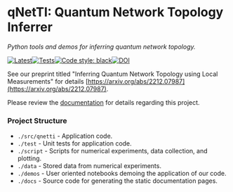 # qNetTI: Quantum Network Topology Inferrer

*Python tools and demos for inferring quantum network topology.*

[![Latest](https://img.shields.io/badge/docs-latest-blue.svg)](https://chitambarlab.github.io/qNetTI/index.html)[![Tests](https://github.com/ChitambarLab/qNetTI/actions/workflows/run_tests.yml/badge.svg?branch=main)](https://github.com/ChitambarLab/qNetTI/actions/workflows/run_tests.yml)[![Code style: black](https://img.shields.io/badge/code%20style-black-000000.svg)](https://github.com/psf/black)[![DOI](https://zenodo.org/badge/581250970.svg)](https://zenodo.org/badge/latestdoi/581250970)

See our preprint titled "Inferring Quantum Network Topology using Local Measurements" for details [https://arxiv.org/abs/2212.07987](https://arxiv.org/abs/2212.07987).

Please review the [documentation](https://chitambarlab.github.io/qNetTI/index.html) for details regarding this project.  


### Project Structure

* `./src/qnetti` - Application code.
* `./test` - Unit tests for application code.
* `./script` - Scripts for numerical experiments, data collection, and plotting.
* `./data` - Stored data from numerical experiments.
* `./demos` - User oriented notebooks demoing the application of our code. 
* `./docs` - Source code for generating the static documentation pages.

